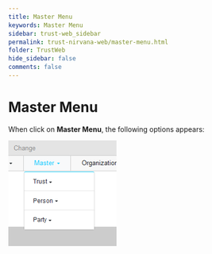 ```yaml
---
title: Master Menu
keywords: Master Menu
sidebar: trust-web_sidebar
permalink: trust-nirvana-web/master-menu.html
folder: TrustWeb
hide_sidebar: false
comments: false
---
```



# Master Menu

When click on **Master Menu**, the following options appears:


![](/images/mastermenu.png)



